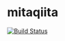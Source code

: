 mitaqiita
====

[![Build Status](https://travis-ci.org/progre/mitaqiita.svg?branch=master)](https://travis-ci.org/progre/mitaqiita)
